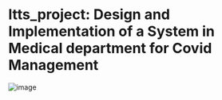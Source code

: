 # ltts_project:  Design and Implementation of a System in Medical department for Covid Management

![image](https://user-images.githubusercontent.com/80674639/114138770-bbe62e00-992b-11eb-84ce-d7115348c9ce.png)
